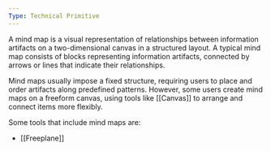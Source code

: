 ```yaml
---
Type: Technical Primitive
---
```


A mind map is a visual representation of relationships between information artifacts on a two-dimensional canvas in a structured layout. A typical mind map consists of blocks representing information artifacts, connected by arrows or lines that indicate their relationships.

Mind maps usually impose a fixed structure, requiring users to place and order artifacts along predefined patterns. However, some users create mind maps on a freeform canvas, using tools like [[Canvas]] to arrange and connect items more flexibly.

Some tools that include mind maps are:
- [[Freeplane]]